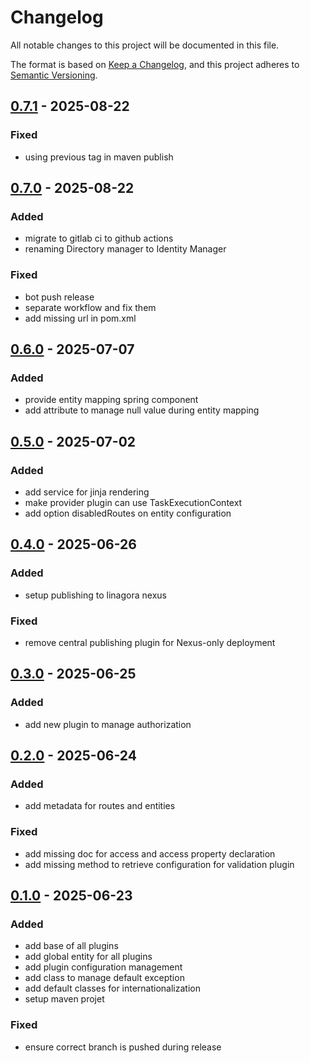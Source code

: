 # Changelog

All notable changes to this project will be documented in this file.

The format is based on [Keep a Changelog](https://keepachangelog.com/en/1.1.0/),
and this project adheres to [Semantic Versioning](https://semver.org/spec/v2.0.0.html).

## [0.7.1] - 2025-08-22

### Fixed

- using previous tag in maven publish

## [0.7.0] - 2025-08-22

### Added

- migrate to gitlab ci to github actions
- renaming Directory manager to Identity Manager

### Fixed

- bot push release
- separate workflow and fix them
- add missing url in pom.xml

## [0.6.0] - 2025-07-07

### Added

- provide entity mapping spring component
- add attribute to manage null value during entity mapping

## [0.5.0] - 2025-07-02

### Added

- add service for jinja rendering
- make provider plugin can use TaskExecutionContext
- add option disabledRoutes on entity configuration

## [0.4.0] - 2025-06-26

### Added

- setup publishing to linagora nexus

### Fixed

- remove central publishing plugin for Nexus-only deployment

## [0.3.0] - 2025-06-25

### Added

- add new plugin to manage authorization

## [0.2.0] - 2025-06-24

### Added

- add metadata for routes and entities

### Fixed

- add missing doc for access and access property declaration
- add missing method to retrieve configuration for validation plugin

## [0.1.0] - 2025-06-23

### Added

- add base of all plugins
- add global entity for all plugins
- add plugin configuration management
- add class to manage default exception
- add default classes for internationalization
- setup maven projet

### Fixed

- ensure correct branch is pushed during release


[0.7.1]: https://github.com/linagora/linid-im-api-corelib/compare/v0.7.0...v0.7.1
[0.7.0]: https://github.com/linagora/linid-im-api-corelib/compare/v0.6.0...v0.7.0
[0.6.0]: https://github.com/linagora/linid-im-api-corelib/compare/v0.5.0...v0.6.0
[0.5.0]: https://github.com/linagora/linid-im-api-corelib/compare/v0.4.0...v0.5.0
[0.4.0]: https://github.com/linagora/linid-im-api-corelib/compare/v0.3.0...v0.4.0
[0.3.0]: https://github.com/linagora/linid-im-api-corelib/compare/v0.2.0...v0.3.0
[0.2.0]: https://github.com/linagora/linid-im-api-corelib/compare/v0.1.0...v0.2.0
[0.1.0]: https://github.com/linagora/linid-im-api-corelib/releases/tag/v0.1.0

